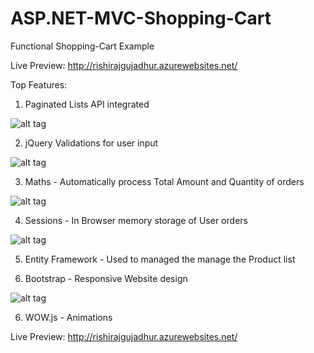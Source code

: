 # ASP.NET-MVC-Shopping-Cart
Functional Shopping-Cart Example

Live Preview: http://rishirajgujadhur.azurewebsites.net/

Top Features:

1. Paginated Lists API integrated

![alt tag](http://i.imgur.com/snpWhzb.png)

2. jQuery Validations for user input

![alt tag](http://i.imgur.com/65E2Gni.png) 

3. Maths - Automatically process Total Amount and Quantity of orders

![alt tag](http://i.imgur.com/gUjlIdw.png)

4. Sessions - In Browser memory storage of User orders

![alt tag](http://i.imgur.com/w5YnbKv.png?1)

5. Entity Framework - Used to managed the manage the Product list

5. Bootstrap - Responsive Website design

![alt tag](http://i.imgur.com/6rhhqwh.png)

6. WOW.js - Animations

Live Preview: http://rishirajgujadhur.azurewebsites.net/

